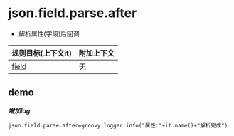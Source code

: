 # json.field.parse.after

- 解析属性(字段)后回调

| 规则目标(上下文it) | 附加上下文 |
| ------------ | ------------ |
| [field](../tools/it.html) | 无  |

## demo

***增加log***

```properties
json.field.parse.after=groovy:logger.info("属性:"+it.name()+"解析完成")
```